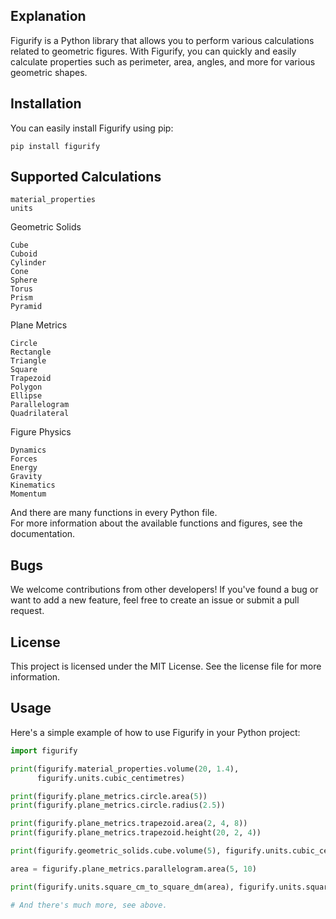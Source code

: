 ## Explanation

Figurify is a Python library that allows you to perform various calculations related to geometric figures. With Figurify, you can quickly and easily calculate properties such as perimeter, area, angles, and more for various geometric shapes.

## Installation

You can easily install Figurify using pip:

    pip install figurify

## Supported Calculations

    material_properties
    units

Geometric Solids

    Cube
    Cuboid
    Cylinder
    Cone
    Sphere
    Torus
    Prism
    Pyramid

Plane Metrics

    Circle
    Rectangle
    Triangle
    Square
    Trapezoid
    Polygon
    Ellipse
    Parallelogram
    Quadrilateral

Figure Physics

    Dynamics
    Forces
    Energy
    Gravity
    Kinematics
    Momentum  

And there are many functions in every Python file.<br>
For more information about the available functions and figures, see the documentation.

## Bugs

We welcome contributions from other developers! If you've found a bug or want to add a new feature, feel free to create an issue or submit a pull request.<br>

## License

This project is licensed under the MIT License. See the license file for more information.


## Usage

Here's a simple example of how to use Figurify in your Python project:

```python
import figurify

print(figurify.material_properties.volume(20, 1.4),
      figurify.units.cubic_centimetres)

print(figurify.plane_metrics.circle.area(5))
print(figurify.plane_metrics.circle.radius(2.5))

print(figurify.plane_metrics.trapezoid.area(2, 4, 8))
print(figurify.plane_metrics.trapezoid.height(20, 2, 4))

print(figurify.geometric_solids.cube.volume(5), figurify.units.cubic_centimetres)

area = figurify.plane_metrics.parallelogram.area(5, 10)

print(figurify.units.square_cm_to_square_dm(area), figurify.units.square_decimetres)

# And there's much more, see above.
